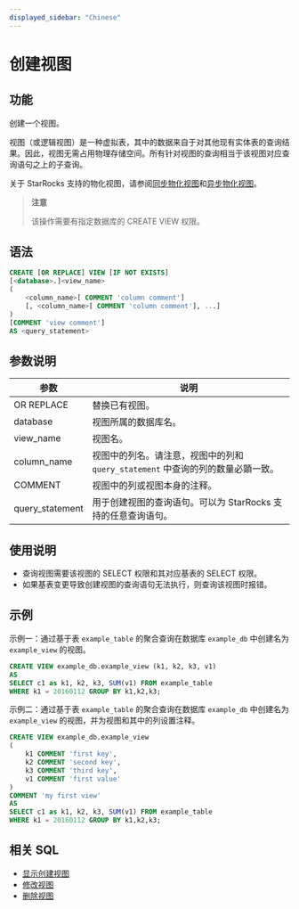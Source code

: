 ```yaml
---
displayed_sidebar: "Chinese"
---
```


# 创建视图

## 功能

创建一个视图。

视图（或逻辑视图）是一种虚拟表，其中的数据来自于对其他现有实体表的查询结果。因此，视图无需占用物理存储空间。所有针对视图的查询相当于该视图对应查询语句之上的子查询。

关于 StarRocks 支持的物化视图，请参阅[同步物化视图](../../../using_starrocks/Materialized_view-single_table.md)和[异步物化视图](../../../using_starrocks/Materialized_view.md)。

> **注意**
>
> 该操作需要有指定数据库的 CREATE VIEW 权限。

## 语法

```SQL
CREATE [OR REPLACE] VIEW [IF NOT EXISTS]
[<database>.]<view_name>
(
    <column_name>[ COMMENT 'column comment']
    [, <column_name>[ COMMENT 'column comment'], ...]
)
[COMMENT 'view comment']
AS <query_statement>
```

## 参数说明

| **参数**        | **说明**                                                     |
| --------------- | ------------------------------------------------------------ |
| OR REPLACE      | 替换已有视图。                                               |
| database        | 视图所属的数据库名。                                         |
| view_name       | 视图名。                                                     |
| column_name     | 视图中的列名。请注意，视图中的列和 `query_statement` 中查询的列的数量必顕一致。 |
| COMMENT         | 视图中的列或视图本身的注释。                                 |
| query_statement | 用于创建视图的查询语句。可以为 StarRocks 支持的任意查询语句。 |

## 使用说明

- 查询视图需要该视图的 SELECT 权限和其对应基表的 SELECT 权限。
- 如果基表变更导致创建视图的查询语句无法执行，则查询该视图时报错。

## 示例

示例一：通过基于表 `example_table` 的聚合查询在数据库 `example_db` 中创建名为 `example_view` 的视图。

```SQL
CREATE VIEW example_db.example_view (k1, k2, k3, v1)
AS
SELECT c1 as k1, k2, k3, SUM(v1) FROM example_table
WHERE k1 = 20160112 GROUP BY k1,k2,k3;
```

示例二：通过基于表 `example_table` 的聚合查询在数据库 `example_db` 中创建名为 `example_view` 的视图，并为视图和其中的列设置注释。

```SQL
CREATE VIEW example_db.example_view
(
    k1 COMMENT 'first key',
    k2 COMMENT 'second key',
    k3 COMMENT 'third key',
    v1 COMMENT 'first value'
)
COMMENT 'my first view'
AS
SELECT c1 as k1, k2, k3, SUM(v1) FROM example_table
WHERE k1 = 20160112 GROUP BY k1,k2,k3;
```

## 相关 SQL

- [显示创建视图](../data-manipulation/SHOW_CREATE_VIEW.md)
- [修改视图](./ALTER_VIEW.md)
- [删除视图](./DROP_VIEW.md)
